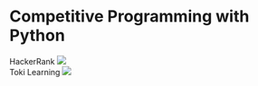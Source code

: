 # Competitive Programming with Python

HackerRank <img src="![image](https://user-images.githubusercontent.com/49567907/195174877-cf6b1152-bf2c-42ee-8a73-b17f9c2e7aed.png)" style="max-width:100%;"> </br>
Toki Learning <a href="https://tlx.toki.id/" target="blank"><img src="https://img.shields.io/badge/linktr-30302f?style=plastic" /></a>
